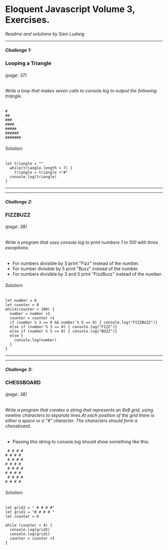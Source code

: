 Eloquent Javascript Volume 3, Exercises.
==
*Readme and solutions by Sam Ludwig*

___
##### Challenge 1:
### Looping a Triangle
###### *(page: 37)*

###### Write a loop that makes seven calls to console.log to output the following triangle.

```
#
##
###
####
#####
######
#######
```
###### Solution:
```
let triangle = ""
  while(triangle.length < 7) {
    triangle = triangle +"#"
  console.log(triangle)
}
```

---
---


##### Challenge 2:
### FIZZBUZZ
###### *(page: 38)*


###### Write a program that uses console.log to print numbers 1 to 100 with three exceptions:
* For numbers divisible by 3 print "Fizz" instead of the number.
* For number divisible by 5 print "Buzz" instead of the number.
* For numbers divisible by 3 and 5 print "FizzBuzz" instead of the number.

###### Solution:

```
let number = 0
let counter = 0
while(counter < 100) {
  number = number +1
  counter = counter +1
  if (number % 3 == 0 && number % 5 == 0) { console.log("FIZZBUZZ")}
  else if (number % 3 == 0) { console.log("FIZZ")}
  else if (number % 5 == 0) { console.log("BUZZ")}
  else {
    console.log(number)
  }
}
```
---
---

##### Challenge 3:
### CHESSBOARD
###### *(page: 38)*

###### Write a program that creates a string that represents an 8x8 grid, using newline characters to separate lines.At each position of the grid there is either a space or a "#" character. The characters should form a chessboard.
* Passing this string to console.log should show something like this:

```
 # # # #
# # # #
 # # # #
# # # #
 # # # #
# # # #
 # # # #
# # # #
```
###### Solution:

```
let grid2 = " # # # #"
let grid1 = "# # # # "
let counter = 0

while (counter < 4) {
  console.log(grid2)
  console.log(grid1)
  counter = counter +1
}
```
